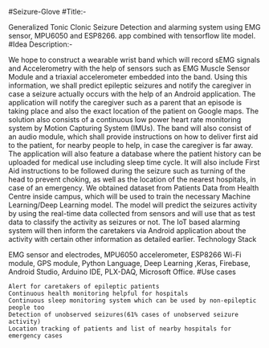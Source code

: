 #Seizure-Glove
#Title:-

Generalized Tonic Clonic Seizure Detection and alarming system using EMG sensor, MPU6050 and ESP8266. app combined with tensorflow lite model.
#Idea Description:-

We hope to construct a wearable wrist band which will record sEMG signals and Accelerometry with the help of sensors such as EMG Muscle Sensor Module and a triaxial accelerometer embedded into the band. Using this information, we shall predict epileptic seizures and notify the caregiver in case a seizure actually occurs with the help of an Android application. The application will notify the caregiver such as a parent that an episode is taking place and also the exact location of the patient on Google maps. The solution also consists of a continuous low power heart rate monitoring system by Motion Capturing System (IMUs). The band will also consist of an audio module, which shall provide instructions on how to deliver first aid to the patient, for nearby people to help, in case the caregiver is far away. The application will also feature a database where the patient history can be uploaded for medical use including sleep time cycle. It will also include First Aid instructions to be followed during the seizure such as turning of the head to prevent choking, as well as the location of the nearest hospitals, in case of an emergency. We obtained dataset from Patients Data from Health Centre inside campus, which will be used to train the necessary Machine Learning/Deep Learning model. The model will predict the seizures activity by using the real-time data collected from sensors and will use that as test data to classify the activity as seizures or not. The IoT based alarming system will then inform the caretakers via Android application about the activity with certain other information as detailed earlier.
Technology Stack

EMG sensor and electrodes, MPU6050 accelerometer, ESP8266 Wi-Fi module, GPS module, Python Language, Deep Learning ,Keras, Firebase, Android Studio, Arduino IDE, PLX-DAQ, Microsoft Office.
#Use cases

    Alert for caretakers of epileptic patients
    Continuous health monitoring helpful for hospitals
    Continuous sleep monitoring system which can be used by non-epileptic people too
    Detection of unobserved seizures(61% cases of unobserved seizure activity)
    Location tracking of patients and list of nearby hospitals for emergency cases

